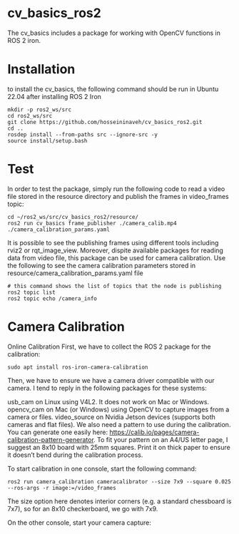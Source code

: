 # cv_basics_ros2
The cv_basics includes a package for working with OpenCV functions in ROS 2 iron.

# Installation
to install the cv_basics, the following command should be run in Ubuntu 22.04 after installing ROS 2 Iron 

  ``` 
  mkdir -p ros2_ws/src
  cd ros2_ws/src
  git clone https://github.com/hosseininaveh/cv_basics_ros2.git
  cd ..
  rosdep install --from-paths src --ignore-src -y
  source install/setup.bash
  ```

# Test 
In order to test the package, simply run the following code to read a video file stored in the resource directory and publish the frames in video_frames topic:
  
  ``` 
  cd ~/ros2_ws/src/cv_basics_ros2/resource/
  ros2 run cv_basics frame_publisher ./camera_calib.mp4 ./camera_calibration_params.yaml
  ```
It is possible to see the publishing frames using different tools including rviz2 or rqt_image_view. 
Moreover, dispite available packages for reading data from video file, this package can be used for camera calibration. Use the following to see the camera calibration parameters stored in resource/camera_calibration_params.yaml file
  ```
  # this command shows the list of topics that the node is publishing 
  ros2 topic list
  ros2 topic echo /camera_info 
  ```

# Camera Calibration
Online Calibration
First, we have to collect the ROS 2 package for the calibration:

  ```
  sudo apt install ros-iron-camera-calibration
  ```

Then, we have to ensure we have a camera driver compatible with our camera. I tend to reply in the following packages for these systems:

usb_cam on Linux using V4L2. It does not work on Mac or Windows.
opencv_cam on Mac (or Windows) using OpenCV to capture images from a camera or files.
video_source on Nvidia Jetson devices (supports both cameras and flat files).
We also need a pattern to use during the calibration. 
You can generate one easily here: https://calib.io/pages/camera-calibration-pattern-generator. 
To fit your pattern on an A4/US letter page, I suggest an 8x10 board with 25mm squares. 
Print it on thick paper to ensure it doesn’t bend during the calibration process.
 
To start calibration in one console, start the following command:
  ```
  ros2 run camera_calibration cameracalibrator --size 7x9 --square 0.025 --ros-args -r image:=/video_frames
  ```
The size option here denotes interior corners (e.g. a standard chessboard is 7x7), so for an 8x10 checkerboard, we go with 7x9.

On the other console, start your camera capture: 
